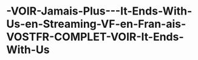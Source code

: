 # -VOIR-Jamais-Plus---It-Ends-With-Us-en-Streaming-VF-en-Fran-ais-VOSTFR-COMPLET-VOIR-It-Ends-With-Us